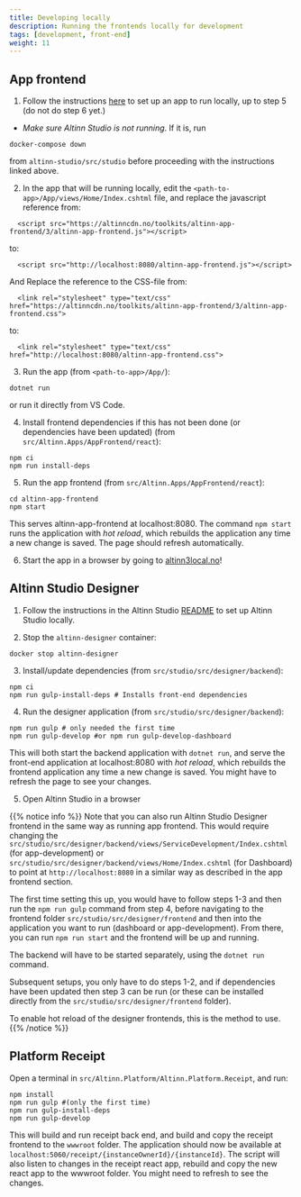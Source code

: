 ```yaml
---
title: Developing locally
description: Running the frontends locally for development
tags: [development, front-end]
weight: 11
---
```


## App frontend
1. Follow the instructions [here](https://github.com/Altinn/altinn-studio/blob/master/LOCALAPP.md) to set up an app to run locally, up to step 5 (do not do step 6 yet.)
  - _Make sure Altinn Studio is not running_. If it is, run
  ```
  docker-compose down
  ```
  from `altinn-studio/src/studio` before proceeding with the instructions linked above.

2. In the app that will be running locally, edit the `<path-to-app>/App/views/Home/Index.cshtml` file, and replace the javascript reference from:
```
  <script src="https://altinncdn.no/toolkits/altinn-app-frontend/3/altinn-app-frontend.js"></script>
```
to:
```
  <script src="http://localhost:8080/altinn-app-frontend.js"></script>
```
And Replace the reference to the CSS-file from:
```
  <link rel="stylesheet" type="text/css" href="https://altinncdn.no/toolkits/altinn-app-frontend/3/altinn-app-frontend.css">
```
to:
```
  <link rel="stylesheet" type="text/css" href="http://localhost:8080/altinn-app-frontend.css">
```

3. Run the app (from `<path-to-app>/App/`):
```
dotnet run
```
or run it directly from VS Code.

4. Install frontend dependencies if this has not been done (or dependencies have been updated) (from `src/Altinn.Apps/AppFrontend/react`):
```
npm ci
npm run install-deps
  ```

5. Run the app frontend (from `src/Altinn.Apps/AppFrontend/react`):
```
cd altinn-app-frontend
npm start
```
This serves altinn-app-frontend at localhost:8080. The command `npm start` runs the application with _hot reload_, which rebuilds the application any time a new change is saved. The page should refresh automatically.

6. Start the app in a browser by going to [altinn3local.no](http://altinn3local.no)!

## Altinn Studio Designer
1. Follow the instructions in the Altinn Studio [README](https://github.com/Altinn/altinn-studio/blob/master/src/studio/README.md) to set up Altinn Studio locally.

2. Stop the `altinn-designer` container: 
```
docker stop altinn-designer
```

3. Install/update dependencies (from `src/studio/src/designer/backend`):
```
npm ci
npm run gulp-install-deps # Installs front-end dependencies
```

4. Run the designer application (from `src/studio/src/designer/backend`):
```
npm run gulp # only needed the first time
npm run gulp-develop #or npm run gulp-develop-dashboard
```
This will both start the backend application with `dotnet run`, and serve the front-end application at localhost:8080 with _hot reload_, which rebuilds the frontend application any time a new change is saved. You might have to refresh the page to see your changes.

5. Open Altinn Studio in a browser

{{% notice info %}}
Note that you can also run Altinn Studio Designer frontend in the same way as running app frontend. This would require changing the 
`src/studio/src/designer/backend/views/ServiceDevelopment/Index.cshtml` (for app-development) or `src/studio/src/designer/backend/views/Home/Index.cshtml` 
(for Dashboard) to point at `http://localhost:8080` in a similar way as described in the app frontend section.

The first time setting this up, you would have to follow steps 1-3 and then run the `npm run gulp` command from step 4, before navigating to the frontend folder
`src/studio/src/designer/frontend` and then into the application you want to run (dashboard or app-development). From there, 
you can run `npm run start` and the frontend will be up and running. 

The backend will have to be started separately, using the `dotnet run` command.

Subsequent setups, you only have to do steps 1-2, and if dependencies have been updated then step 3 can be run (or these can be installed
directly from the `src/studio/src/designer/frontend` folder).

To enable hot reload of the designer frontends, this is the method to use.
{{% /notice %}}

## Platform Receipt
Open a terminal in `src/Altinn.Platform/Altinn.Platform.Receipt`, and run:
```
npm install
npm run gulp #(only the first time)
npm run gulp-install-deps
npm run gulp-develop
```
This will build and run receipt back end, and build and copy the receipt frontend to the `wwwroot` folder. The application should now be available at `localhost:5060/receipt/{instanceOwnerId}/{instanceId}`. The script will also listen to changes in the receipt react app, rebuild and copy the new react app to the wwwroot folder. You might need to refresh to see the changes.
